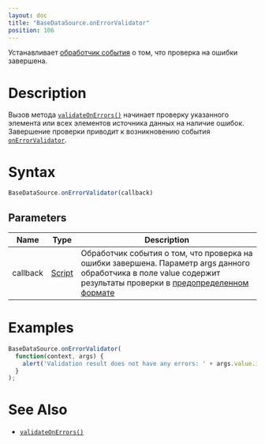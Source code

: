 ```yaml
---
layout: doc
title: "BaseDataSource.onErrorValidator"
position: 106
---
```


Устанавливает [обработчик события](../../../Script/) о том, что проверка на ошибки завершена.

# Description

Вызов метода [`validateOnErrors()`](../BaseDataSource.validateOnErrors/) начинает проверку указанного
элемента или всех элементов источника данных на наличие ошибок. Завершение проверки приводит к
возникновению события [`onErrorValidator`](../BaseDataSource.onErrorValidator/).

# Syntax

```js
BaseDataSource.onErrorValidator(callback)
```

## Parameters

|Name|Type|Description|
|----|----|-----------|
|callback|[Script](../../../Script/)|Обработчик события о том, что проверка на ошибки завершена. Параметр args данного обработчика в поле value содержит результаты проверки в [предопределенном формате](../ValidationResult/)|

# Examples

```js
BaseDataSource.onErrorValidator(
  function(context, args) {
    alert('Validation result does not have any errors: ' + args.value.isValid);
  }
);
```

# See Also

* [`validateOnErrors()`](../BaseDataSource.validateOnErrors/)
